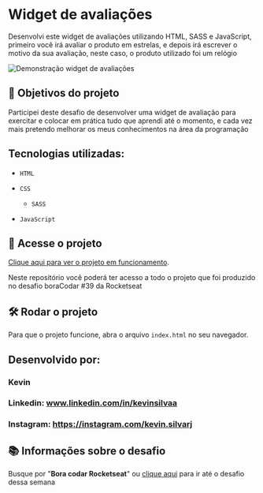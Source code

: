 
# Widget de avaliações

Desenvolvi este widget de avaliações utilizando HTML, SASS e JavaScript, primeiro você irá avaliar o produto em estrelas, e depois irá escrever o motivo da sua avaliação, neste caso, o produto utilizado foi um relógio

![Demonstração widget de avaliações](https://github.com/KevinSilvaa/rocketseat-boracodar-39/assets/143517496/adf204c6-754f-494b-87a1-4bb6395b8fe4)

## 🔨 Objetivos do projeto

Participei deste desafio de desenvolver uma widget de avaliação para exercitar e colocar em prática tudo que aprendi até o momento, e cada vez mais pretendo melhorar os meus conhecimentos na área da programação

## Tecnologias utilizadas:

- `HTML`

- `CSS`

  - `SASS`
 
- `JavaScript`

## 📁 Acesse o projeto

[Clique aqui para ver o projeto em funcionamento](https://rocketseat-boracodar-39-kevinsilvaa.vercel.app/).

Neste repositório você poderá ter acesso a todo o projeto que foi produzido no desafio boraCodar #39 da Rocketseat

## 🛠️ Rodar o projeto

Para que o projeto funcione, abra o arquivo `index.html` no seu navegador.

## Desenvolvido por:

### Kevin

### Linkedin: www.linkedin.com/in/kevinsilvaa
### Instagram: https://instagram.com/kevin.silvarj

## 📚 Informações sobre o desafio

Busque por "**Bora codar Rocketseat**" ou [clique aqui](https://www.rocketseat.com.br/boracodar) para ir até o desafio dessa semana
